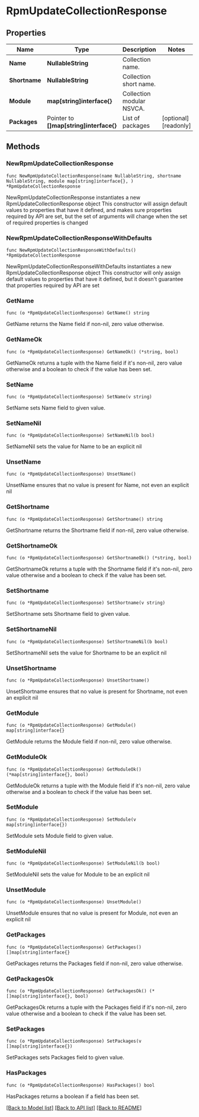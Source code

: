 # RpmUpdateCollectionResponse

## Properties

Name | Type | Description | Notes
------------ | ------------- | ------------- | -------------
**Name** | **NullableString** | Collection name. | 
**Shortname** | **NullableString** | Collection short name. | 
**Module** | **map[string]interface{}** | Collection modular NSVCA. | 
**Packages** | Pointer to **[]map[string]interface{}** | List of packages | [optional] [readonly] 

## Methods

### NewRpmUpdateCollectionResponse

`func NewRpmUpdateCollectionResponse(name NullableString, shortname NullableString, module map[string]interface{}, ) *RpmUpdateCollectionResponse`

NewRpmUpdateCollectionResponse instantiates a new RpmUpdateCollectionResponse object
This constructor will assign default values to properties that have it defined,
and makes sure properties required by API are set, but the set of arguments
will change when the set of required properties is changed

### NewRpmUpdateCollectionResponseWithDefaults

`func NewRpmUpdateCollectionResponseWithDefaults() *RpmUpdateCollectionResponse`

NewRpmUpdateCollectionResponseWithDefaults instantiates a new RpmUpdateCollectionResponse object
This constructor will only assign default values to properties that have it defined,
but it doesn't guarantee that properties required by API are set

### GetName

`func (o *RpmUpdateCollectionResponse) GetName() string`

GetName returns the Name field if non-nil, zero value otherwise.

### GetNameOk

`func (o *RpmUpdateCollectionResponse) GetNameOk() (*string, bool)`

GetNameOk returns a tuple with the Name field if it's non-nil, zero value otherwise
and a boolean to check if the value has been set.

### SetName

`func (o *RpmUpdateCollectionResponse) SetName(v string)`

SetName sets Name field to given value.


### SetNameNil

`func (o *RpmUpdateCollectionResponse) SetNameNil(b bool)`

 SetNameNil sets the value for Name to be an explicit nil

### UnsetName
`func (o *RpmUpdateCollectionResponse) UnsetName()`

UnsetName ensures that no value is present for Name, not even an explicit nil
### GetShortname

`func (o *RpmUpdateCollectionResponse) GetShortname() string`

GetShortname returns the Shortname field if non-nil, zero value otherwise.

### GetShortnameOk

`func (o *RpmUpdateCollectionResponse) GetShortnameOk() (*string, bool)`

GetShortnameOk returns a tuple with the Shortname field if it's non-nil, zero value otherwise
and a boolean to check if the value has been set.

### SetShortname

`func (o *RpmUpdateCollectionResponse) SetShortname(v string)`

SetShortname sets Shortname field to given value.


### SetShortnameNil

`func (o *RpmUpdateCollectionResponse) SetShortnameNil(b bool)`

 SetShortnameNil sets the value for Shortname to be an explicit nil

### UnsetShortname
`func (o *RpmUpdateCollectionResponse) UnsetShortname()`

UnsetShortname ensures that no value is present for Shortname, not even an explicit nil
### GetModule

`func (o *RpmUpdateCollectionResponse) GetModule() map[string]interface{}`

GetModule returns the Module field if non-nil, zero value otherwise.

### GetModuleOk

`func (o *RpmUpdateCollectionResponse) GetModuleOk() (*map[string]interface{}, bool)`

GetModuleOk returns a tuple with the Module field if it's non-nil, zero value otherwise
and a boolean to check if the value has been set.

### SetModule

`func (o *RpmUpdateCollectionResponse) SetModule(v map[string]interface{})`

SetModule sets Module field to given value.


### SetModuleNil

`func (o *RpmUpdateCollectionResponse) SetModuleNil(b bool)`

 SetModuleNil sets the value for Module to be an explicit nil

### UnsetModule
`func (o *RpmUpdateCollectionResponse) UnsetModule()`

UnsetModule ensures that no value is present for Module, not even an explicit nil
### GetPackages

`func (o *RpmUpdateCollectionResponse) GetPackages() []map[string]interface{}`

GetPackages returns the Packages field if non-nil, zero value otherwise.

### GetPackagesOk

`func (o *RpmUpdateCollectionResponse) GetPackagesOk() (*[]map[string]interface{}, bool)`

GetPackagesOk returns a tuple with the Packages field if it's non-nil, zero value otherwise
and a boolean to check if the value has been set.

### SetPackages

`func (o *RpmUpdateCollectionResponse) SetPackages(v []map[string]interface{})`

SetPackages sets Packages field to given value.

### HasPackages

`func (o *RpmUpdateCollectionResponse) HasPackages() bool`

HasPackages returns a boolean if a field has been set.


[[Back to Model list]](../README.md#documentation-for-models) [[Back to API list]](../README.md#documentation-for-api-endpoints) [[Back to README]](../README.md)


